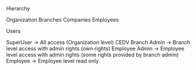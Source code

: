 Hierarchy

Organization
Branches
Companies
Employees

Users

SuperUser -> All access (Organization level) CEDV
Branch Admin -> Branch level access with admin rights (own rights)
Employee Admin -> Employee level access with admin rights (some rights provided by branch admin)
Employee -> Employee level read only
